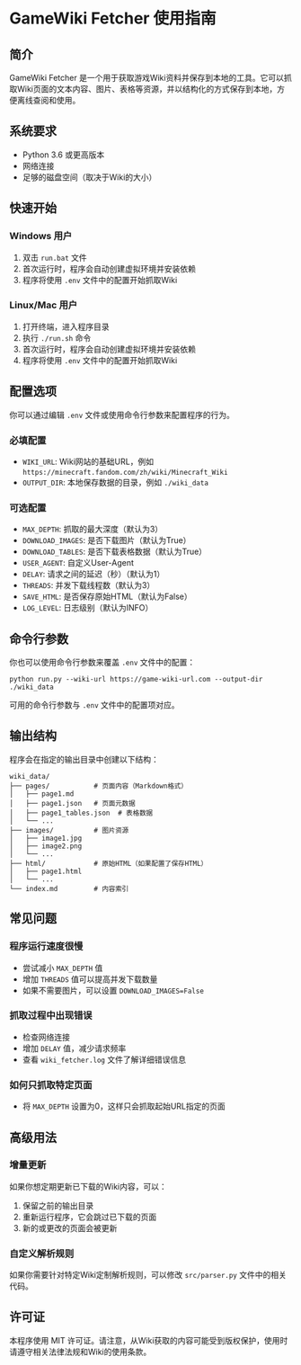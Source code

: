 # GameWiki Fetcher 使用指南

## 简介

GameWiki Fetcher 是一个用于获取游戏Wiki资料并保存到本地的工具。它可以抓取Wiki页面的文本内容、图片、表格等资源，并以结构化的方式保存到本地，方便离线查阅和使用。

## 系统要求

- Python 3.6 或更高版本
- 网络连接
- 足够的磁盘空间（取决于Wiki的大小）

## 快速开始

### Windows 用户

1. 双击 `run.bat` 文件
2. 首次运行时，程序会自动创建虚拟环境并安装依赖
3. 程序将使用 `.env` 文件中的配置开始抓取Wiki

### Linux/Mac 用户

1. 打开终端，进入程序目录
2. 执行 `./run.sh` 命令
3. 首次运行时，程序会自动创建虚拟环境并安装依赖
4. 程序将使用 `.env` 文件中的配置开始抓取Wiki

## 配置选项

你可以通过编辑 `.env` 文件或使用命令行参数来配置程序的行为。

### 必填配置

- `WIKI_URL`: Wiki网站的基础URL，例如 `https://minecraft.fandom.com/zh/wiki/Minecraft_Wiki`
- `OUTPUT_DIR`: 本地保存数据的目录，例如 `./wiki_data`

### 可选配置

- `MAX_DEPTH`: 抓取的最大深度（默认为3）
- `DOWNLOAD_IMAGES`: 是否下载图片（默认为True）
- `DOWNLOAD_TABLES`: 是否下载表格数据（默认为True）
- `USER_AGENT`: 自定义User-Agent
- `DELAY`: 请求之间的延迟（秒）（默认为1）
- `THREADS`: 并发下载线程数（默认为3）
- `SAVE_HTML`: 是否保存原始HTML（默认为False）
- `LOG_LEVEL`: 日志级别（默认为INFO）

## 命令行参数

你也可以使用命令行参数来覆盖 `.env` 文件中的配置：

```
python run.py --wiki-url https://game-wiki-url.com --output-dir ./wiki_data
```

可用的命令行参数与 `.env` 文件中的配置项对应。

## 输出结构

程序会在指定的输出目录中创建以下结构：

```
wiki_data/
├── pages/           # 页面内容（Markdown格式）
│   ├── page1.md
│   ├── page1.json   # 页面元数据
│   ├── page1_tables.json  # 表格数据
│   └── ...
├── images/          # 图片资源
│   ├── image1.jpg
│   ├── image2.png
│   └── ...
├── html/            # 原始HTML（如果配置了保存HTML）
│   ├── page1.html
│   └── ...
└── index.md         # 内容索引
```

## 常见问题

### 程序运行速度很慢

- 尝试减小 `MAX_DEPTH` 值
- 增加 `THREADS` 值可以提高并发下载数量
- 如果不需要图片，可以设置 `DOWNLOAD_IMAGES=False`

### 抓取过程中出现错误

- 检查网络连接
- 增加 `DELAY` 值，减少请求频率
- 查看 `wiki_fetcher.log` 文件了解详细错误信息

### 如何只抓取特定页面

- 将 `MAX_DEPTH` 设置为0，这样只会抓取起始URL指定的页面

## 高级用法

### 增量更新

如果你想定期更新已下载的Wiki内容，可以：

1. 保留之前的输出目录
2. 重新运行程序，它会跳过已下载的页面
3. 新的或更改的页面会被更新

### 自定义解析规则

如果你需要针对特定Wiki定制解析规则，可以修改 `src/parser.py` 文件中的相关代码。

## 许可证

本程序使用 MIT 许可证。请注意，从Wiki获取的内容可能受到版权保护，使用时请遵守相关法律法规和Wiki的使用条款。 